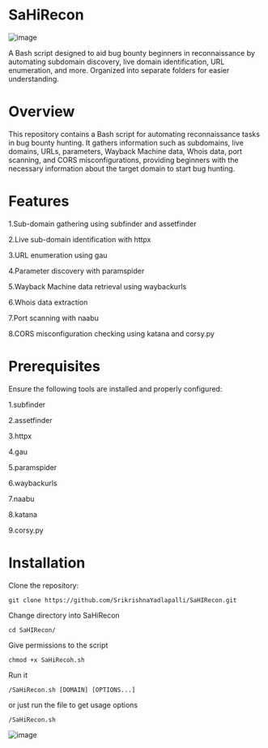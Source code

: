 # SaHiRecon
![image](https://github.com/SrikrishnaYadlapalli/SaHIRecon/assets/51364472/27dbb7b9-7cb8-4b8b-ac1d-35b18901b1f0)

A Bash script designed to aid bug bounty beginners in reconnaissance by automating subdomain discovery, live domain identification, URL enumeration, and more. Organized into separate folders for easier understanding.

# Overview

This repository contains a Bash script for automating reconnaissance tasks in bug bounty hunting. It gathers information such as subdomains, live domains, URLs, parameters, Wayback Machine data, Whois data, port scanning, and CORS misconfigurations, providing beginners with the necessary information about the target domain to start bug hunting.

# Features

1.Sub-domain gathering using subfinder and assetfinder

2.Live sub-domain identification with httpx

3.URL enumeration using gau

4.Parameter discovery with paramspider

5.Wayback Machine data retrieval using waybackurls

6.Whois data extraction

7.Port scanning with naabu

8.CORS misconfiguration checking using katana and corsy.py




# Prerequisites

Ensure the following tools are installed and properly configured:

1.subfinder

2.assetfinder

3.httpx

4.gau

5.paramspider

6.waybackurls

7.naabu

8.katana

9.corsy.py


# Installation

Clone the repository:

``` git clone https://github.com/SrikrishnaYadlapalli/SaHIRecon.git ```

Change directory into SaHiRecon

``` cd SaHIRecon/ ```

Give permissions to the script

``` chmod +x SaHiRecoh.sh ```

Run it

``` /SaHiRecon.sh [DOMAIN] [OPTIONS...] ```

or just run the file to get usage options

``` /SaHiRecon.sh ```

![image](https://github.com/SrikrishnaYadlapalli/SaHIRecon/assets/51364472/568214bd-e3bb-4dbf-a9c7-82fbd772139a)







